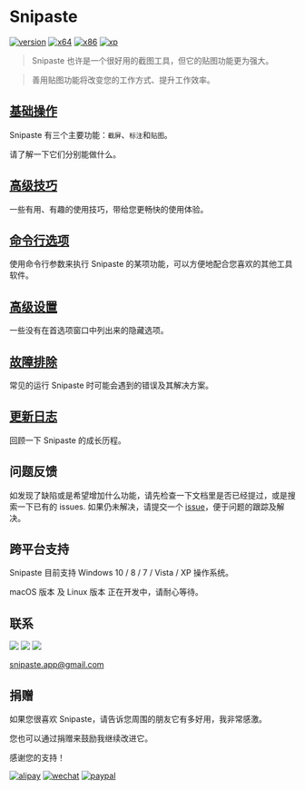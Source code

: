 # Snipaste

[![version](https://img.shields.io/badge/v1.10.3-2016.12.01-80c342.svg)](/zh-cn/#)
[![x64](https://img.shields.io/badge/下载-64_位-0078d7.svg)](https://dl.snipaste.com/win-x64-cn)
[![x86](https://img.shields.io/badge/下载-32_位-0078d7.svg)](https://dl.snipaste.com/win-x86-cn)
[![xp](https://img.shields.io/badge/下载-XP-0078d7.svg)](https://dl.snipaste.com/win-xp-cn)

> Snipaste 也许是一个很好用的截图工具，但它的贴图功能更为强大。

> 善用贴图功能将改变您的工作方式、提升工作效率。


## [基础操作](/zh-cn/Getting-Started)

Snipaste 有三个主要功能：`截屏`、`标注`和`贴图`。

请了解一下它们分别能做什么。

## [高级技巧](/zh-cn/Advanced-Tips)

一些有用、有趣的使用技巧，带给您更畅快的使用体验。

## [命令行选项](/zh-cn/Command-Line-Options)

使用命令行参数来执行 Snipaste 的某项功能，可以方便地配合您喜欢的其他工具软件。

## [高级设置](/zh-cn/Advanced-Configs)

一些没有在首选项窗口中列出来的隐藏选项。

## [故障排除](/zh-cn/Troubleshooting)

常见的运行 Snipaste 时可能会遇到的错误及其解决方案。

## [更新日志](/zh-cn/Changelog)

回顾一下 Snipaste 的成长历程。

## 问题反馈

如发现了缺陷或是希望增加什么功能，请先检查一下文档里是否已经提过，或是搜索一下已有的 issues. 如果仍未解决，请提交一个 <a href="https://github.com/liulex/Snipaste-Feedback/issues" targe="_blank">issue</a>，便于问题的跟踪及解决。

## 跨平台支持

Snipaste 目前支持 Windows 10 / 8 / 7 / Vista / XP 操作系统。

macOS 版本 及 Linux 版本 正在开发中，请耐心等待。

## 联系

[![](https://img.shields.io/badge/Telegram-%E7%BE%A4-40ace3.svg)](https://telegram.me/joinchat/BGyWwD9ZNqE3pLbhXc-VgQ)
[![](https://img.shields.io/badge/Telegram-%E9%A2%91%E9%81%93-40ace3.svg)](https://telegram.me/snipaste)
[![](https://img.shields.io/badge/%E5%BE%AE%E5%8D%9A-@Snipaste-eb192d.svg)](https://weibo.com/snipaste)

<snipaste.app@gmail.com>

## 捐赠

如果您很喜欢 Snipaste，请告诉您周围的朋友它有多好用，我非常感激。

您也可以通过捐赠来鼓励我继续改进它。

感谢您的支持！

[![alipay](https://img.shields.io/badge/捐赠-支付宝-00aaee.svg)](https://i.v2ex.co/F6m7g9Ha.png)
[![wechat](https://img.shields.io/badge/捐赠-微信-51c332.svg)](https://i.v2ex.co/87qHMt5q.png)
[![paypal](https://img.shields.io/badge/捐赠-Paypal-fd8200.svg)](https://www.paypal.com/cgi-bin/webscr?cmd=_s-xclick&hosted_button_id=URBJ7KXA99BA2)
